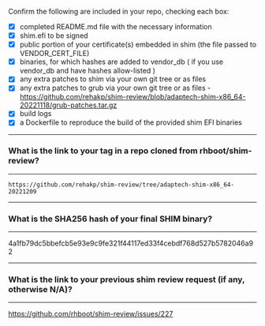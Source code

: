 Confirm the following are included in your repo, checking each box:

 - [x] completed README.md file with the necessary information
 - [x] shim.efi to be signed
 - [x] public portion of your certificate(s) embedded in shim (the file passed to VENDOR_CERT_FILE)
 - [x] binaries, for which hashes are added to vendor_db ( if you use vendor_db and have hashes allow-listed )
 - [x] any extra patches to shim via your own git tree or as files
 - [x] any extra patches to grub via your own git tree or as files - https://github.com/rehakp/shim-review/blob/adaptech-shim-x86_64-20221118/grub-patches.tar.gz
 - [x] build logs
 - [x] a Dockerfile to reproduce the build of the provided shim EFI binaries

*******************************************************************************
### What is the link to your tag in a repo cloned from rhboot/shim-review?
*******************************************************************************
`https://github.com/rehakp/shim-review/tree/adaptech-shim-x86_64-20221209`

*******************************************************************************
### What is the SHA256 hash of your final SHIM binary?
*******************************************************************************
4a1fb79dc5bbefcb5e93e9c9fe321f44117ed33f4cebdf768d527b5782046a92

*******************************************************************************
### What is the link to your previous shim review request (if any, otherwise N/A)?
*******************************************************************************
https://github.com/rhboot/shim-review/issues/227
